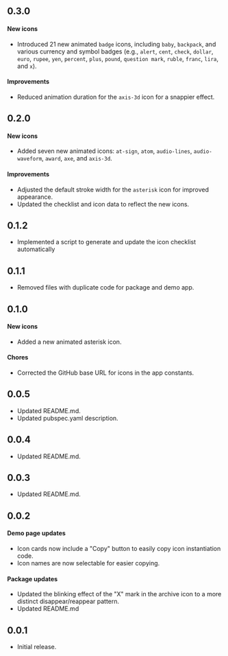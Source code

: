## 0.3.0

#### New icons

* Introduced 21 new animated `badge` icons, including `baby`, `backpack`, and various currency and symbol badges (e.g., `alert`, `cent`, `check`, `dollar`, `euro`, `rupee`, `yen`, `percent`, `plus`, `pound`, `question mark`, `ruble`, `franc`, `lira`, and `x`).

#### Improvements

* Reduced animation duration for the `axis-3d` icon for a snappier effect.

## 0.2.0

#### New icons

* Added seven new animated icons: `at-sign`, `atom`, `audio-lines`, `audio-waveform`, `award`, `axe`, and `axis-3d`.

#### Improvements

* Adjusted the default stroke width for the `asterisk` icon for improved appearance.
* Updated the checklist and icon data to reflect the new icons.

## 0.1.2

* Implemented a script to generate and update the icon checklist automatically

## 0.1.1

* Removed files with duplicate code for package and demo app.

## 0.1.0

#### New icons

* Added a new animated asterisk icon.

#### Chores

* Corrected the GitHub base URL for icons in the app constants.

## 0.0.5

* Updated README.md.
* Updated pubspec.yaml description.

## 0.0.4

* Updated README.md.

## 0.0.3

* Updated README.md.

## 0.0.2

#### Demo page updates

* Icon cards now include a "Copy" button to easily copy icon instantiation code.
* Icon names are now selectable for easier copying.

#### Package updates

* Updated the blinking effect of the "X" mark in the archive icon to a more distinct disappear/reappear pattern.
* Updated README.md

## 0.0.1

* Initial release.
